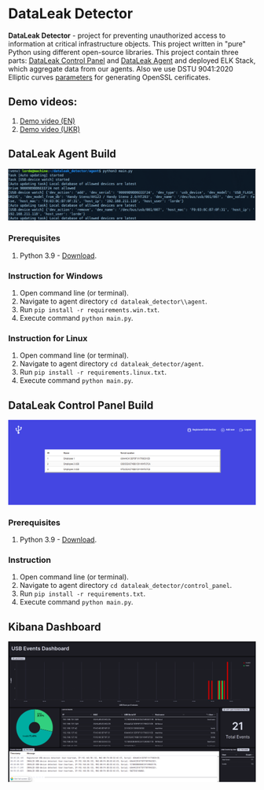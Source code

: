 # DataLeak Detector

**DataLeak Detector** - project for preventing unauthorized access to information at critical infrastructure objects. This project written in "pure" Python using different open-source libraries. This project contain three parts: [DataLeak Control Panel](https://github.com/1Lorde/dataleak_detector/tree/master/control_panel) and [DataLeak Agent](https://github.com/1Lorde/dataleak_detector/tree/master/agent) and deployed ELK Stack, which aggregate data from our agents. Also we use DSTU 9041:2020 Elliptic curves [parameters](https://github.com/1Lorde/dataleak_detector/blob/master/openSSL/ec_custom.asn1) for generating OpenSSL cerificates.


## Demo videos:
 1. [Demo video (EN)](/demo/demo_en.mp4)
 2. [Demo video (UKR)](/demo/demo_ukr.mp4)


## DataLeak Agent Build
![DataLeak Agent screenshot](/img/agent.png)

### Prerequisites
 1. Python 3.9 - [Download](https://www.python.org/downloads/release/python-390/).

### Instruction for Windows

 1. Open command line (or terminal).
 2. Navigate to agent directory `cd dataleak_detector\\agent`.
 2. Run  `pip install -r requirements.win.txt`.
 4. Execute command `python main.py`.

### Instruction for Linux

 1. Open command line (or terminal).
 2. Navigate to agent directory `cd dataleak_detector/agent`.
 2. Run  `pip install -r requirements.linux.txt`.
 4. Execute command `python main.py`.


## DataLeak Control Panel Build

![DataLeak Control Panel screenshot](/img/control_panel3.png)

 ### Prerequisites
 1. Python 3.9 - [Download](https://www.python.org/downloads/release/python-390/).

 ### Instruction
 1. Open command line (or terminal).
 2. Navigate to agent directory `cd dataleak_detector/control_panel`.
 2. Run  `pip install -r requirements.txt`.
 4. Execute command `python main.py`.

## Kibana Dashboard
![Kibana Dashboard screenshot](/img/kibana.png)
